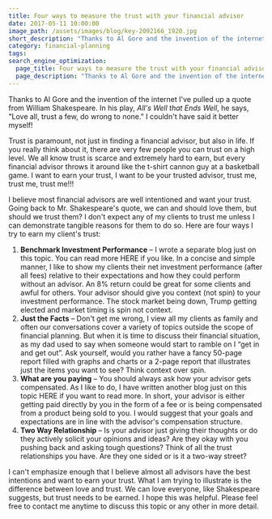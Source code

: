 ```yaml
---
title: Four ways to measure the trust with your financial advisor
date: 2017-05-11 10:00:00
image_path: /assets/images/blog/key-2092166_1920.jpg
short_description: "Thanks to Al Gore and the invention of the internet I've pulled up a quote from William Shakespeare..."
category: financial-planning
tags:
search_engine_optimization:
  page_title: Four ways to measure the trust with your financial advisor
  page_description: "Thanks to Al Gore and the invention of the internet I've pulled up a quote from William Shakespeare..."
---
```



Thanks to Al Gore and the invention of the internet I've pulled up a quote from William Shakespeare.  In his play, *All's Well that Ends Well*, he says, "Love all, trust a few, do wrong to none."  I couldn't have said it better myself!

Trust is paramount, not just in finding a financial advisor, but also in life.  If you really think about it, there are very few people you can trust on a high level.  We all know trust is scarce and extremely hard to earn, but every financial advisor throws it around like the t-shirt cannon guy at a basketball game.  I want to earn your trust, I want to be your trusted advisor, trust me, trust me, trust me!!!

I believe most financial advisors are well intentioned and want your trust.  Going back to Mr. Shakespeare's quote, we can and should love them, but should we trust them?  I don't expect any of my clients to trust me unless I can demonstrate tangible reasons for them to do so.  Here are four ways I try to earn my client's trust:

1. **Benchmark Investment Performance** – I wrote a separate blog just on this topic.  You can read more HERE if you like.  In a concise and simple manner, I like to show my clients their net investment performance (after all fees) relative to their expectations and how they could perform without an advisor.  An 8% return could be great for some clients and awful for others.  Your advisor should give you context (not spin) to your investment performance.  The stock market being down, Trump getting elected and market timing is spin not context.
2. **Just the Facts** – Don't get me wrong, I view all my clients as family and often our conversations cover a variety of topics outside the scope of financial planning.  But when it is time to discuss their financial situation, as my dad used to say when someone would start to ramble on I “get in and get out”.  Ask yourself, would you rather have a fancy 50-page report filled with graphs and charts or a 2-page report that illustrates just the items you want to see?  Think context over spin.
3. **What are you paying** – You should always ask how your advisor gets compensated.  As I like to do, I have written another blog just on this topic HERE if you want to read more.  In short, your advisor is either getting paid directly by you in the form of a fee or is being compensated from a product being sold to you.  I would suggest that your goals and expectations are in line with the advisor's compensation structure.
4. **Two Way Relationship** – Is your advisor just giving their thoughts or do they actively solicit your opinions and ideas?  Are they okay with you pushing back and asking tough questions?  Think of all the trust relationships you have.  Are they one sided or is it a two-way street?

I can't emphasize enough that I believe almost all advisors have the best intentions and want to earn your trust.  What I am trying to illustrate is the difference between love and trust.  We can love everyone, like Shakespeare suggests, but trust needs to be earned.  I hope this was helpful.  Please feel free to contact me anytime to discuss this topic or any other in more detail.